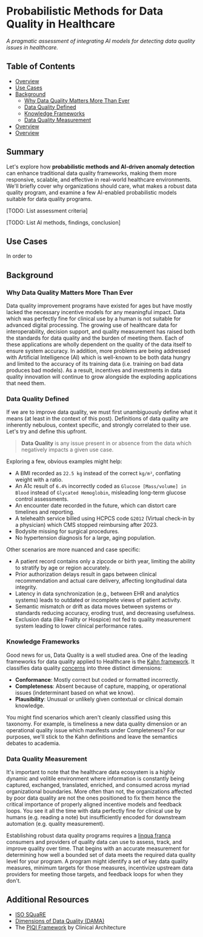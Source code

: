# Probabilistic Methods for Data Quality in Healthcare
*A pragmatic assessment of integrating AI models for detecting data quality issues in healthcare.*

## Table of Contents
- [Overview](#Overview)
- [Use Cases](#Use-Cases)
- [Background](#Background)
    - [Why Data Quality Matters More Than Ever](#Why-Data-Quality-Matters-More-Than-Ever)
    - [Data Quality Defined](#Data-Quality-Defined)
    - [Knowledge Frameworks](#Knowledge-Frameworks)
    - [Data Quality Measurement](#Data-Quality-Measurement)
- [Overview](#Overview)
- [Overview](#Overview)

## Summary
Let's explore how **probabilistic methods and AI-driven anomaly detection** can enhance traditional data quality frameworks, making them more responsive, scalable, and effective in real-world healthcare environments. We'll briefly cover why organizations should care, what makes a robust data quality program, and examine a few AI-enabled probabilistic models suitable for data quality programs.

[TODO: List assessment criteria]

[TODO: List AI methods, findings, conclusion]

## Use Cases
In order to 

## Background

### Why Data Quality Matters More Than Ever
Data quality improvement programs have existed for ages but have mostly lacked the necessary incentive models for any meaningful impact. Data which was perfectly fine for clinical use by a human is not suitable for advanced digital processing. The growing use of healthcare data for interoperability, decision support, and quality measurement has raised both the standards for data quality and the burden of meeting them. Each of these applications are wholly dependent on the quality of the data itself to ensure system accuracy. In addition, more problems are being addressed with Artificial Intelligence (AI) which is well-known to be both data hungry and limited to the accuracy of its training data (i.e. training on bad data produces bad models). As a result, incentives and investments in data quality innovation will continue to grow alongside the exploding applications that need them.

### Data Quality Defined
If we are to improve data quality, we must first unambiguously define what it means (at least in the context of this post). Definitions of data quality are inherently nebulous, context specific, and strongly correlated to their use. Let's try and define this upfront.

> **Data Quality** is any issue present in or absence from the data which negatively impacts a given use case.

Exploring a few, obvious examples might help:
- A BMI recorded as `22.5 kg` instead of the correct `kg/m²`, conflating weight with a ratio.
- An A1c result of `6.4%` incorrectly coded as `Glucose [Mass/volume] in Blood` instead of `Glycated Hemoglobin`, misleading long-term glucose control assessments.
- An encounter date recorded in the future, which can distort care timelines and reporting.
- A telehealth service billed using HCPCS code `G2012` (Virtual check-in by a physician) which CMS stopped reimbursing after 2023.
- Bodysite missing for surgical procedures.
- No hypertension diagnosis for a large, aging population.

Other scenarios are more nuanced and case specific:
- A patient record contains only a zipcode or birth year, limiting the ability to stratify by age or region accurately.
- Prior authorization delays result in gaps between clinical recommendation and actual care delivery, affecting longitudinal data integrity.
- Latency in data synchronization (e.g., between EHR and analytics systems) leads to outdated or incomplete views of patient activity.
- Semantic mismatch or drift as data moves between systems or standards reducing accuracy, eroding trust, and decreasing usefulness.
- Exclusion data (like Frailty or Hospice) not fed to quality measurement system leading to lower clinical performance rates.

### Knowledge Frameworks
Good news for us, Data Quality is a well studied area. One of the leading frameworks for data quality applied to Healthcare is the [Kahn framework](https://pmc.ncbi.nlm.nih.gov/articles/PMC5051581/). It classifies data quality [concerns](https://en.wikipedia.org/wiki/Separation_of_concerns) into three distinct dimensions:
- **Conformance**: Mostly correct but coded or formatted incorrectly.
- **Completeness**: Absent because of capture, mapping, or operational issues (indeterminant based on what we know).
- **Plausibility**: Unusual or unlikely given contextual or clinical domain knowledge.

You might find scenarios which aren't cleanly classified using this taxonomy. For example, is timeliness a new data quality dimension or an operational quality issue which manifests under Completeness? For our purposes, we'll stick to the Kahn definitions and leave the semantics debates to academia.

### Data Quality Measurement
It's important to note that the healthcare data ecosystem is a highly dynamic and volitile environment where information is constantly being captured, exchanged, translated, enriched, and consumed across myriad organizational boundaries. More often than not, the organizations affected by poor data quality are not the ones positioned to fix them hence the critical importance of properly aligned incentive models and feedback loops. You see it all the time with data perfectly fine for clinical use by humans (e.g. reading a note) but insufficiently encoded for downstream automation (e.g. quality measurement).

Establishing robust data quality programs requires a [linqua franca](https://en.wikipedia.org/wiki/Lingua_franca) consumers and providers of quality data can use to assess, track, and improve quality over time. That begins with an accurate measurement for determining how well a bounded set of data meets the required data quality level for your program. A program might identify a set of key data quality measures, minimum targets for those measures, incentivize upstream data providers for meeting those targets, and feedback loops for when they don't.

## Additional Resources
- [ISO SQuaRE](https://www.iso.org/standard/35736.html)
- [Dimensions of Data Quality (DAMA)](https://dama-nl.org/dimensions-of-data-quality-en/)
- The [PIQI Framework](https://piqiframework.org) by Clinical Architecture